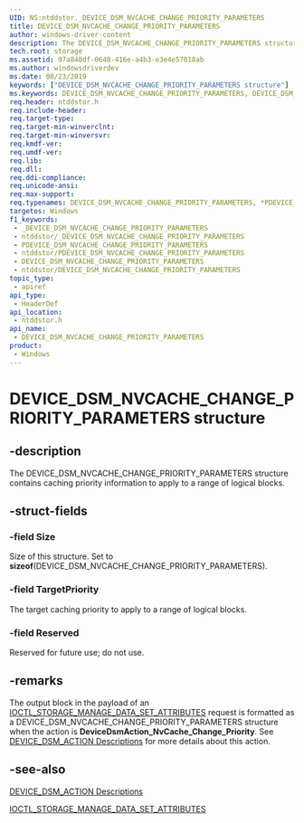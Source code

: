 ```yaml
---
UID: NS:ntddstor._DEVICE_DSM_NVCACHE_CHANGE_PRIORITY_PARAMETERS
title: DEVICE_DSM_NVCACHE_CHANGE_PRIORITY_PARAMETERS
author: windows-driver-content
description: The DEVICE_DSM_NVCACHE_CHANGE_PRIORITY_PARAMETERS structure contains caching priority information to apply to a range of logical blocks.
tech.root: storage
ms.assetid: 97a840df-0648-416e-a4b3-e3e4e57018ab
ms.author: windowsdriverdev
ms.date: 08/23/2019
keywords: ["DEVICE_DSM_NVCACHE_CHANGE_PRIORITY_PARAMETERS structure"]
ms.keywords: DEVICE_DSM_NVCACHE_CHANGE_PRIORITY_PARAMETERS, DEVICE_DSM_NVCACHE_CHANGE_PRIORITY_PARAMETERS, *PDEVICE_DSM_NVCACHE_CHANGE_PRIORITY_PARAMETERS,
req.header: ntddstor.h
req.include-header: 
req.target-type: 
req.target-min-winverclnt: 
req.target-min-winversvr: 
req.kmdf-ver: 
req.umdf-ver: 
req.lib: 
req.dll: 
req.ddi-compliance: 
req.unicode-ansi: 
req.max-support: 
req.typenames: DEVICE_DSM_NVCACHE_CHANGE_PRIORITY_PARAMETERS, *PDEVICE_DSM_NVCACHE_CHANGE_PRIORITY_PARAMETERS
targetos: Windows
f1_keywords:
 - _DEVICE_DSM_NVCACHE_CHANGE_PRIORITY_PARAMETERS
 - ntddstor/_DEVICE_DSM_NVCACHE_CHANGE_PRIORITY_PARAMETERS
 - PDEVICE_DSM_NVCACHE_CHANGE_PRIORITY_PARAMETERS
 - ntddstor/PDEVICE_DSM_NVCACHE_CHANGE_PRIORITY_PARAMETERS
 - DEVICE_DSM_NVCACHE_CHANGE_PRIORITY_PARAMETERS
 - ntddstor/DEVICE_DSM_NVCACHE_CHANGE_PRIORITY_PARAMETERS
topic_type:
 - apiref
api_type:
 - HeaderDef
api_location:
 - ntddstor.h
api_name:
 - DEVICE_DSM_NVCACHE_CHANGE_PRIORITY_PARAMETERS
product:
 - Windows
---
```


# DEVICE_DSM_NVCACHE_CHANGE_PRIORITY_PARAMETERS structure


## -description

The DEVICE_DSM_NVCACHE_CHANGE_PRIORITY_PARAMETERS structure contains caching priority information to apply to a range of logical blocks.

## -struct-fields

### -field Size

Size of this structure. Set to **sizeof**(DEVICE_DSM_NVCACHE_CHANGE_PRIORITY_PARAMETERS).

### -field TargetPriority

The target caching priority to apply to a range of logical blocks.

### -field Reserved

Reserved for future use; do not use.

## -remarks

The output block in the payload of an [IOCTL_STORAGE_MANAGE_DATA_SET_ATTRIBUTES](./ni-ntddstor-ioctl_storage_manage_data_set_attributes.md) request is formatted as a DEVICE_DSM_NVCACHE_CHANGE_PRIORITY_PARAMETERS structure when the action is **DeviceDsmAction_NvCache_Change_Priority**. See [DEVICE_DSM_ACTION Descriptions](/windows-hardware/drivers/storage/device-dsm-action-descriptions) for more details about this action.

## -see-also

[DEVICE_DSM_ACTION Descriptions](/windows-hardware/drivers/storage/device-dsm-action-descriptions)

[IOCTL_STORAGE_MANAGE_DATA_SET_ATTRIBUTES](./ni-ntddstor-ioctl_storage_manage_data_set_attributes.md)